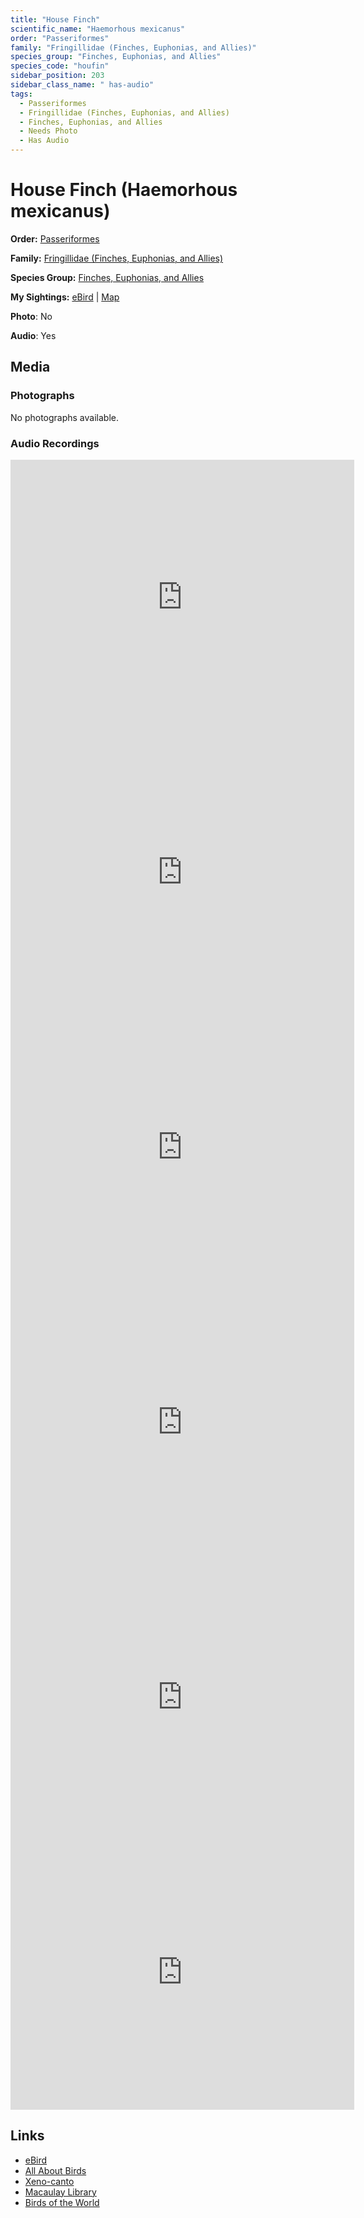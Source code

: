 ```yaml
---
title: "House Finch"
scientific_name: "Haemorhous mexicanus"
order: "Passeriformes"
family: "Fringillidae (Finches, Euphonias, and Allies)"
species_group: "Finches, Euphonias, and Allies"
species_code: "houfin"
sidebar_position: 203
sidebar_class_name: " has-audio"
tags: 
  - Passeriformes
  - Fringillidae (Finches, Euphonias, and Allies)
  - Finches, Euphonias, and Allies
  - Needs Photo
  - Has Audio
---
```


# House Finch (Haemorhous mexicanus)

**Order:** [Passeriformes](/tags/passeriformes)

**Family:** [Fringillidae (Finches, Euphonias, and Allies)](/tags/fringillidae-finches-euphonias-and-allies)

**Species Group:** [Finches, Euphonias, and Allies](/tags/finches-euphonias-and-allies)

**My Sightings:** [eBird](https://ebird.org/lifelist?r=world&time=life&spp=houfin) | [Map](/map?species_code=houfin)

**Photo**: No 

**Audio**: Yes

## Media
### Photographs
No photographs available.

### Audio Recordings
<iframe src="https://macaulaylibrary.org/asset/626557644/embed" width="550" height="440" frameborder="0" allowfullscreen></iframe>
<iframe src="https://macaulaylibrary.org/asset/626447649/embed" width="550" height="440" frameborder="0" allowfullscreen></iframe>
<iframe src="https://macaulaylibrary.org/asset/626684827/embed" width="550" height="440" frameborder="0" allowfullscreen></iframe>
<iframe src="https://macaulaylibrary.org/asset/626559480/embed" width="550" height="440" frameborder="0" allowfullscreen></iframe>
<iframe src="https://macaulaylibrary.org/asset/626559496/embed" width="550" height="440" frameborder="0" allowfullscreen></iframe>
<iframe src="https://macaulaylibrary.org/asset/626917182/embed" width="550" height="440" frameborder="0" allowfullscreen></iframe>

## Links
* [eBird](https://ebird.org/species/houfin) 
* [All About Birds](https://www.allaboutbirds.org/guide/houfin) 
* [Xeno-canto](https://www.xeno-canto.org/species/haemorhous-mexicanus) 
* [Macaulay Library](https://search.macaulaylibrary.org/catalog?taxonCode=houfin&sort=rating_rank_desc)
* [Birds of the World](https://birdsoftheworld.org/bow/species/houfin)
